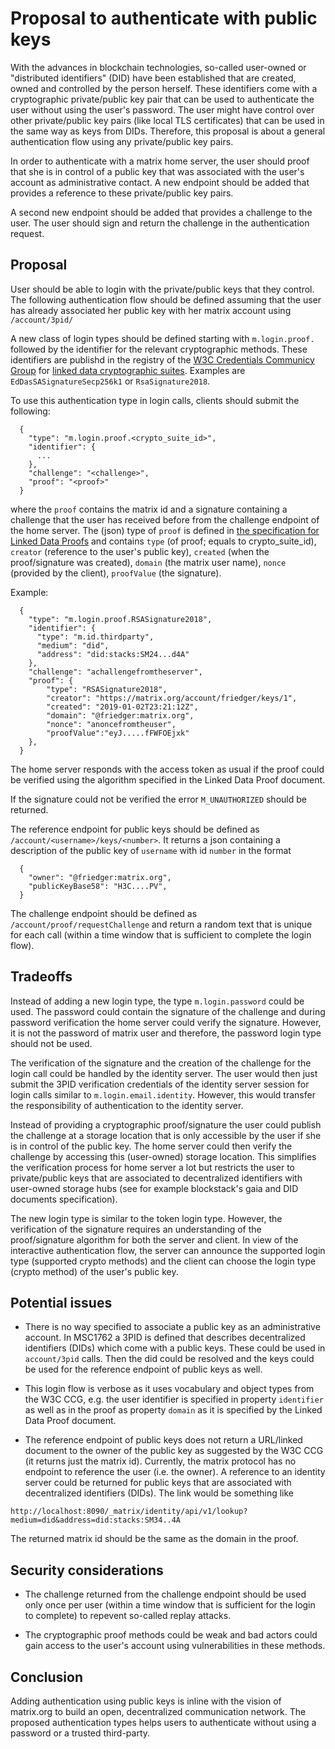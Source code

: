 # Proposal to authenticate with public keys

With the advances in blockchain technologies, so-called user-owned or "distributed identifiers" (DID) have been established that are created, owned and controlled by the person herself. These identifiers come with a cryptographic private/public key pair that can be used to authenticate the user without using the user's password. The user might have control over other private/public key pairs (like local TLS certificates) that can be used in the same way as keys from DIDs. Therefore, this proposal is about a general authentication flow using any private/public key pairs.

In order to authenticate with a matrix home server, the user should proof that she is in control of a public key that was associated with the user's account as administrative contact. A new endpoint should be added that provides a reference to these private/public key pairs.

A second new endpoint should be added that provides a challenge to the user. The user should sign and return the challenge in the authentication request.

## Proposal

User should be able to login with the private/public keys that they control.
The following authentication flow should be defined assuming that the user has already associated her public key with her matrix account using ``/account/3pid/``

A new class of login types should be defined starting with ``m.login.proof.`` followed by the identifier for the relevant cryptographic methods. These identifiers are publishd in the registry of the [W3C Credentials Communicy Group](https://w3c-ccg.github.io) for [linked data cryptographic suites](https://w3c-ccg.github.io/ld-cryptosuite-registry). Examples are ``EdDasSASignatureSecp256k1`` or ``RsaSignature2018``.

To use this authentication type in login calls, clients should submit the following:

````
  {
    "type": "m.login.proof.<crypto_suite_id>",
    "identifier": {
      ...
    },
    "challenge": "<challenge>",
    "proof": "<proof>"
  }
````

where the ``proof`` contains the matrix id and a signature containing a challenge that the user has received before from the challenge endpoint of the home server. The (json) type of ``proof`` is defined in [the specification for Linked Data Proofs](https://w3c-dvcg.github.io/ld-proofs) and contains ``type`` (of proof; equals to crypto_suite_id), ``creator`` (reference to the user's public key), ``created`` (when the proof/signature was created), ``domain`` (the matrix user name), ``nonce`` (provided by the client), ``proofValue`` (the signature).

Example:
````
  {
    "type": "m.login.proof.RSASignature2018",
    "identifier": {
      "type": "m.id.thirdparty",
      "medium": "did",
      "address": "did:stacks:SM24...d4A"
    },
    "challenge": "achallengefromtheserver",
    "proof": {
        "type": "RSASignature2018",
        "creator": "https://matrix.org/account/friedger/keys/1",
        "created": "2019-01-02T23:21:12Z",
        "domain": "@friedger:matrix.org",
        "nonce": "anoncefromtheuser",
        "proofValue":"eyJ.....fFWFOEjxk"
    },
  }
````

The home server responds with the access token as usual if the proof could be verified using the algorithm specified in the Linked Data Proof document.

If the signature could not be verified the error ``M_UNAUTHORIZED`` should be returned.

The reference endpoint for public keys should be defined as ``/account/<username>/keys/<number>``. It returns a json containing a description of the public key of ``username`` with id ``number`` in the format

````
  {
    "owner": "@friedger:matrix.org",
    "publicKeyBase58": "H3C....PV",
  }
````

The challenge endpoint should be defined as ``/account/proof/requestChallenge`` and return a random text that is unique for each call (within a time window that is sufficient to complete the login flow).

## Tradeoffs

Instead of adding a new login type, the type ``m.login.password`` could be used. The password could contain the signature of the challenge and during password verification the home server could verify the signature. However, it is not the password of matrix user and therefore, the password login type should not be used.

The verification of the signature and the creation of the challenge for the login call could be handled by the identity server. The user would then just submit the 3PID verification credentials of the identity server session for login calls similar to ``m.login.email.identity``. However, this would transfer the responsibility of authentication to the identity server.

Instead of providing a cryptographic proof/signature the user could publish the challenge at a storage location that is only accessible by the user if she is in control of the public key. The home server could then verify the challenge by accessing this (user-owned) storage location. This simplifies the verification process for home server a lot but restricts the user to private/public keys that are associated to decentralized identifiers with user-owned storage hubs (see for example blockstack's gaia and DID documents specification).

The new login type is similar to the token login type. However, the verification of the signature requires an understanding of the proof/signature algorithm for both the server and client. In view of the interactive authentication flow, the server can announce the supported login type (supported crypto methods) and the client can choose the login type (crypto method) of the user's public key.

## Potential issues

* There is no way specified to associate a public key as an administrative account. In MSC1762 a 3PID is defined that describes decentralized identifiers (DIDs) which come with a public keys. These could be used in ``account/3pid`` calls. Then the did could be resolved and the keys could be used for the reference endpoint of public keys as well.

* This login flow is verbose as it uses vocabulary and object types from the W3C CCG, e.g. the user identifier is specified in property ``identifier`` as well as in the proof as property ``domain`` as it is specified by the Linked Data Proof document.

* The reference endpoint of public keys does not return a URL/linked document to the owner of the public key as suggested by the W3C CCG (it returns just the matrix id). Currently, the matrix protocol has no endpoint to reference the user (i.e. the owner). A reference to an identity server could be returned for public keys that are associated with decentralized identifiers (DIDs). The link would be something like 

````
http://localhost:8090/_matrix/identity/api/v1/lookup?medium=did&address=did:stacks:SM34..4A
````
The returned matrix id should be the same as the domain in the proof.

## Security considerations

* The challenge returned from the challenge endpoint should be used only once per user (within a time window that is sufficient for the login to complete) to repevent so-called replay attacks.

* The cryptographic proof methods could be weak and bad actors could gain access to the user's account using vulnerabilities in these methods.

## Conclusion

Adding authentication using public keys is inline with the vision of matrix.org to build an open, decentralized communication network. The proposed authentication types helps users to authenticate without using a password or a trusted third-party.